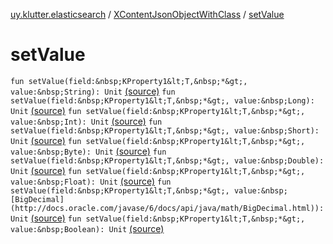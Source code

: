 [uy.klutter.elasticsearch](../index.md) / [XContentJsonObjectWithClass](index.md) / [setValue](.)


# setValue
`fun setValue(field:&nbsp;KProperty1&lt;T,&nbsp;*&gt;, value:&nbsp;String): Unit` [(source)](https://github.com/kohesive/klutter/blob/master/elasticsearch-jdk7/src/main/kotlin/uy/klutter/elasticsearch/XContent.kt#L42)
`fun setValue(field:&nbsp;KProperty1&lt;T,&nbsp;*&gt;, value:&nbsp;Long): Unit` [(source)](https://github.com/kohesive/klutter/blob/master/elasticsearch-jdk7/src/main/kotlin/uy/klutter/elasticsearch/XContent.kt#L43)
`fun setValue(field:&nbsp;KProperty1&lt;T,&nbsp;*&gt;, value:&nbsp;Int): Unit` [(source)](https://github.com/kohesive/klutter/blob/master/elasticsearch-jdk7/src/main/kotlin/uy/klutter/elasticsearch/XContent.kt#L44)
`fun setValue(field:&nbsp;KProperty1&lt;T,&nbsp;*&gt;, value:&nbsp;Short): Unit` [(source)](https://github.com/kohesive/klutter/blob/master/elasticsearch-jdk7/src/main/kotlin/uy/klutter/elasticsearch/XContent.kt#L45)
`fun setValue(field:&nbsp;KProperty1&lt;T,&nbsp;*&gt;, value:&nbsp;Byte): Unit` [(source)](https://github.com/kohesive/klutter/blob/master/elasticsearch-jdk7/src/main/kotlin/uy/klutter/elasticsearch/XContent.kt#L46)
`fun setValue(field:&nbsp;KProperty1&lt;T,&nbsp;*&gt;, value:&nbsp;Double): Unit` [(source)](https://github.com/kohesive/klutter/blob/master/elasticsearch-jdk7/src/main/kotlin/uy/klutter/elasticsearch/XContent.kt#L47)
`fun setValue(field:&nbsp;KProperty1&lt;T,&nbsp;*&gt;, value:&nbsp;Float): Unit` [(source)](https://github.com/kohesive/klutter/blob/master/elasticsearch-jdk7/src/main/kotlin/uy/klutter/elasticsearch/XContent.kt#L48)
`fun setValue(field:&nbsp;KProperty1&lt;T,&nbsp;*&gt;, value:&nbsp;[BigDecimal](http://docs.oracle.com/javase/6/docs/api/java/math/BigDecimal.html)): Unit` [(source)](https://github.com/kohesive/klutter/blob/master/elasticsearch-jdk7/src/main/kotlin/uy/klutter/elasticsearch/XContent.kt#L49)
`fun setValue(field:&nbsp;KProperty1&lt;T,&nbsp;*&gt;, value:&nbsp;Boolean): Unit` [(source)](https://github.com/kohesive/klutter/blob/master/elasticsearch-jdk7/src/main/kotlin/uy/klutter/elasticsearch/XContent.kt#L50)


